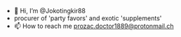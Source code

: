 - 👋 Hi, I’m @Jokotingkir88
-  procurer of 'party favors' and exotic 'supplements'
- 📫 How to reach me prozac.doctor1889@protonmail.ch

<!---
Jokotingkir88/Jokotingkir88 is a ✨ special ✨ repository because its `README.md` (this file) appears on your GitHub profile.
You can click the Preview link to take a look at your changes.
--->
